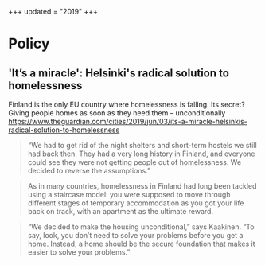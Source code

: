 +++
updated = "2019"
+++

# Policy

## 'It’s a miracle': Helsinki's radical solution to homelessness 
Finland is the only EU country where homelessness is falling. Its secret? Giving people homes as soon as they need them – unconditionally
<https://www.theguardian.com/cities/2019/jun/03/its-a-miracle-helsinkis-radical-solution-to-homelessness>

> “We had to get rid of the night shelters and short-term hostels we still had back then. They had a very long history in Finland, and everyone could see they were not getting people out of homelessness. We decided to reverse the assumptions.”

> As in many countries, homelessness in Finland had long been tackled using a staircase model: you were supposed to move through different stages of temporary accommodation as you got your life back on track, with an apartment as the ultimate reward.

> “We decided to make the housing unconditional,” says Kaakinen. “To say, look, you don’t need to solve your problems before you get a home. Instead, a home should be the secure foundation that makes it easier to solve your problems.”